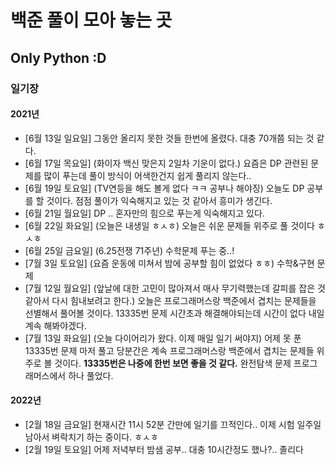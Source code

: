 # 백준 풀이 모아 놓는 곳

## Only Python :D

### 일기장

#### 2021년

- [6월 13일 일요일] 그동안 올리지 못한 것들 한번에 올렸다. 대충 70개쯤 되는 것 같다.
- [6월 17일 목요일] (화이자 백신 맞은지 2일차 기운이 없다.) 요즘은 DP 관련된 문제를 많이 푸는데 풀이 방식이 어색한건지 쉽게 풀리지 않는다..
- [6월 19일 토요일] (TV연등을 해도 볼게 없다 ㅋㅋ 공부나 해야징) 오늘도 DP 공부를 할 것이다. 점점 풀이가 익숙해지고 있는 것 같아서 흥미가 생긴다.
- [6월 21일 월요일] DP .. 혼자만의 힘으로 푸는게 익숙해지고 있다.
- [6월 22일 화요일]  (오늘은 내생일 ㅎㅅㅎ) 오늘은 쉬운 문제들 위주로 풀 것이다 ㅎㅅㅎ
- [6월 25일 금요일] (6.25전쟁 71주년) 수학문제 푸는 중..!
- [7월 3일 토요일] (요즘 운동에 미쳐서 밤에 공부할 힘이 없었다 ㅎㅎ) 수학&구현 문제  
- [7월 12일 월요일] (앞날에 대한 고민이 많아져서 매사 무기력했는데 갈피를 잡은 것 같아서 다시 힘내보려고 한다.) 오늘은 프로그래머스랑 백준에서 겹치는 문제들을 선별해서 풀어볼 것이다. 13335번 문제 시간초과 해결해야되는데 시간이 없다 내일 계속 해봐야겠다.
- [7월 13일 화요일] (오늘 다이어리가 왔다. 이제 매일 일기 써야지) 어제 못 푼 13335번 문제 마저 풀고 당분간은 계속 프로그래머스랑 백준에서 겹치는 문제들 위주로 볼 것이다. **13335번은 나중에 한번 보면 좋을 것 같다.** 완전탐색 문제 프로그래머스에서 하나 풀었다.

#### 2022년

- [2월 18일 금요일] 현재시간 11시 52분 간만에 일기를 끄적인다.. 이제 시험 일주일 남아서 벼락치기 하는 중이다. ㅎㅅㅎ
- [2월 19일 토요일] 어제 저녁부터 밤샘 공부.. 대충 10시간정도 했나?.. 졸리다